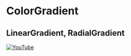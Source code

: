 # ColorGradient
## LinearGradient, RadialGradient

[![YouTube](https://img.youtube.com/vi/0Kf1wa5Qh9I/0.jpg)](https://youtu.be/0Kf1wa5Qh9I "How to add ColorGradient in Flutter |LinearGradient,RadialGradient")
